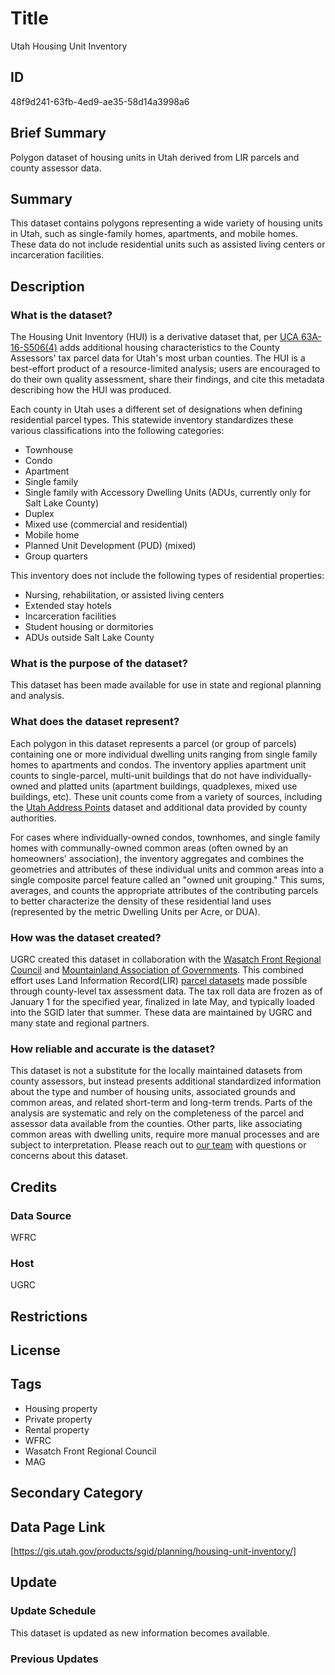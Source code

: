 # Title

Utah Housing Unit Inventory

## ID

48f9d241-63fb-4ed9-ae35-58d14a3998a6

## Brief Summary

Polygon dataset of housing units in Utah derived from LIR parcels and county assessor data.

## Summary

This dataset contains polygons representing a wide variety of housing units in Utah, such as single-family homes, apartments, and mobile homes. These data do not include residential units such as assisted living centers or incarceration facilities.

## Description

### What is the dataset?

The Housing Unit Inventory (HUI) is a derivative dataset that, per [UCA 63A-16-S506(4)](https://le.utah.gov/xcode/Title63A/Chapter16/63A-16-S506.html) adds additional housing characteristics to the County Assessors' tax parcel data for Utah's most urban counties. The HUI is a best-effort product of a resource-limited analysis; users are encouraged to do their own quality assessment, share their findings, and cite this metadata describing how the HUI was produced.

Each county in Utah uses a different set of designations when defining residential parcel types. This statewide inventory standardizes these various classifications into the following categories:

- Townhouse
- Condo
- Apartment
- Single family
- Single family with Accessory Dwelling Units (ADUs, currently only for Salt Lake County)
- Duplex
- Mixed use (commercial and residential)
- Mobile home
- Planned Unit Development (PUD) (mixed)
- Group quarters

This inventory does not include the following types of residential properties:

- Nursing, rehabilitation, or assisted living centers
- Extended stay hotels
- Incarceration facilities
- Student housing or dormitories
- ADUs outside Salt Lake County

### What is the purpose of the dataset?

This dataset has been made available for use in state and regional planning and analysis.

### What does the dataset represent?

Each polygon in this dataset represents a parcel (or group of parcels) containing one or more individual dwelling units ranging from single family homes to apartments and condos. The inventory applies apartment unit counts to single-parcel, multi-unit buildings that do not have individually-owned and platted units (apartment buildings, quadplexes, mixed use buildings, etc). These unit counts come from a variety of sources, including the [Utah Address Points](https://gis.utah.gov/products/sgid/location/address-points/) dataset and additional data provided by county authorities.

For cases where individually-owned condos, townhomes, and single family homes with communally-owned common areas (often owned by an homeowners' association), the inventory aggregates and combines the geometries and attributes of these individual units and common areas into a single composite parcel feature called an "owned unit grouping." This sums, averages, and counts the appropriate attributes of the contributing parcels to better characterize the density of these residential land uses (represented by the metric Dwelling Units per Acre, or DUA).

### How was the dataset created?

UGRC created this dataset in collaboration with the [Wasatch Front Regional Council](https://wfrc.org/) and [Mountainland Association of Governments](https://magutah.gov/). This combined effort uses Land Information Record(LIR) [parcel datasets](https://gis.utah.gov/products/sgid/cadastre/parcels/) made possible through county-level tax assessment data. The tax roll data are frozen as of January 1 for the specified year, finalized in late May, and typically loaded into the SGID later that summer. These data are maintained by UGRC and many state and regional partners.

### How reliable and accurate is the dataset?

This dataset is not a substitute for the locally maintained datasets from county assessors, but instead presents additional standardized information about the type and number of housing units, associated grounds and common areas, and related short-term and long-term trends. Parts of the analysis are systematic and rely on the completeness of the parcel and assessor data available from the counties. Other parts, like associating common areas with dwelling units, require more manual processes and are subject to interpretation. Please reach out to [our team](https://gis.utah.gov/contact/) with questions or concerns about this dataset.

## Credits

### Data Source

WFRC

### Host

UGRC

## Restrictions

## License

## Tags

- Housing property
- Private property
- Rental property
- WFRC
- Wasatch Front Regional Council
- MAG

## Secondary Category

## Data Page Link

[https://gis.utah.gov/products/sgid/planning/housing-unit-inventory/]

## Update

### Update Schedule

This dataset is updated as new information becomes available.

### Previous Updates
